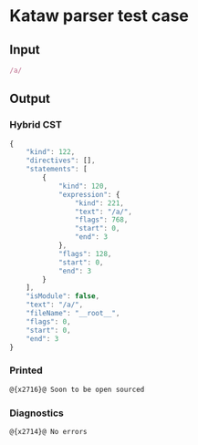 # Kataw parser test case

## Input

`````js
/a/
`````

## Output

### Hybrid CST

```javascript
{
    "kind": 122,
    "directives": [],
    "statements": [
        {
            "kind": 120,
            "expression": {
                "kind": 221,
                "text": "/a/",
                "flags": 768,
                "start": 0,
                "end": 3
            },
            "flags": 128,
            "start": 0,
            "end": 3
        }
    ],
    "isModule": false,
    "text": "/a/",
    "fileName": "__root__",
    "flags": 0,
    "start": 0,
    "end": 3
}
```

### Printed

```javascript
@{x2716}@ Soon to be open sourced
```

### Diagnostics

```javascript
@{x2714}@ No errors
```

